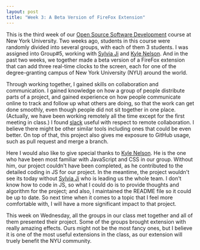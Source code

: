 ```yaml
---
layout: post
title: "Week 3: A Beta Version of FireFox Extension"
---
```


This is the third week of our [Open Source Software Development](https://github.com/nyu-ossd-s20) course at New York University. Two weeks ago, students in this course were randomly divided into several groups, with each of them 3 students. I was assigned into Group#5, working with [Sylvia Ji](https://github.com/sylviaji) and [Kyle Nelson](https://github.com/fieldchicken). And in the past two weeks, we together made a beta version of a FireFox extension that can add three real-time clocks to the screen, each for one of the degree-granting campus of New York University (NYU) around the world.

Through working together, I gained skills on collaboration and communication. I gained knowledge on how a group of people distribute parts of a project, and gained experience on how people communicate online to track and follow up what others are doing, so that the work can get done smoothly, even though people did not sit together in one place. (Actually, we have been working remotely all the time except for the first meeting in class.) I found [slack](www.slack.com) useful with respect to remote collaboration. I believe there might be other similar tools including ones that could be even better. On top of that, this project also gives me exposure to GitHub usage, such as pull request and merge a branch.

Here I would also like to give special thanks to [Kyle Nelson](https://github.com/fieldchicken). He is the one who have been most familiar with JavaScript and CSS in our group. Without him, our project couldn't have been completed, as he contributed to the detailed coding in JS for our project. In the meantime, the project wouldn't see its today without [Sylvia Ji](https://github.com/sylviaji) who is leading us the whole team. I don't know how to code in JS, so what I could do is to provide thoughts and algorithm for the project; and also, I maintained the README file so it could be up to date. So next time when it comes to a topic that I feel more comfortable with, I will have a more significant impact to that project.

This week on Wednesday, all the groups in our class met together and all of them presented their project. Some of the groups brought extension with really amazing effects. Ours might not be the most fancy ones, but I believe it is one of the most useful extensions in the class, as our extension will truely benefit the NYU community. 
